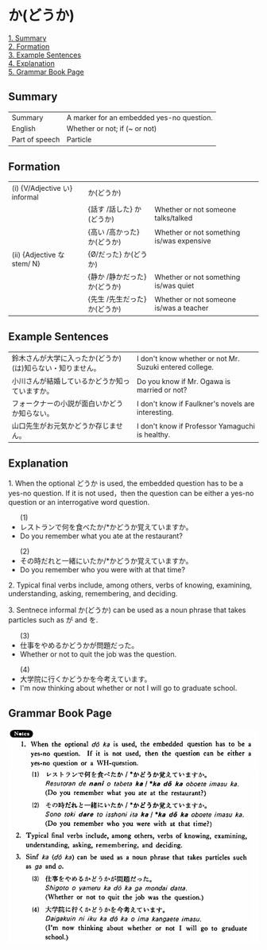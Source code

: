 # か(どうか)

[1. Summary](#summary)<br>
[2. Formation](#formation)<br>
[3. Example Sentences](#example-sentences)<br>
[4. Explanation](#explanation)<br>
[5. Grammar Book Page](#grammar-book-page)<br>


## Summary

<table><tr>   <td>Summary</td>   <td>A marker for an embedded yes-no question.</td></tr><tr>   <td>English</td>   <td>Whether or not; if (~ or not)</td></tr><tr>   <td>Part of speech</td>   <td>Particle</td></tr></table>

## Formation

<table class="table"><tbody><tr class="tr head"><td class="td"><span class="numbers">(i)</span> <span> <span class="bold">{V/Adjective い}    informal</span></span></td> <td class="td"><span class="concept">か</span>(<span class="concept">どうか</span>)</td> <td class="td">&nbsp;</td> </tr> <tr class="tr"> <td class="td">&nbsp;</td> <td class="td">{話す /話した} <span class="concept">か</span>(<span class="concept">どうか</span>)</td> <td class="td">Whether    or not someone talks/talked</td> </tr> <tr class="tr"> <td class="td">&nbsp;</td> <td class="td">{高い /高かった} <span class="concept">か</span>(<span class="concept">どうか</span>)</td> <td class="td">Whether    or not something is/was expensive</td> </tr> <tr class="tr head"> <td class="td"><span class="numbers">(ii)</span>  <span class="bold">{Adjective な stem/   N}</span></td> <td class="td">{<span class="concept">Ø</span>/<span class="concept">だった</span>} <span class="concept">か</span>(<span class="concept">どうか</span>)</td> <td class="td">&nbsp;</td> </tr> <tr class="tr"> <td class="td">&nbsp;</td> <td class="td">{静か /静か<span class="concept">だった</span>} <span class="concept">か</span>(<span class="concept">どうか</span>)</td> <td class="td">Whether    or not something is/was quiet</td> </tr> <tr class="tr"> <td class="td">&nbsp;</td> <td class="td">{先生 /先生<span class="concept">だった</span>} <span class="concept">か</span>(<span class="concept">どうか</span>)</td> <td class="td">Whether    or not someone is/was a teacher</td> </tr></tbody></table>

## Example Sentences

<table><tr>   <td>鈴木さんが大学に入ったか(どうか)(は)知らない・知りません。</td>   <td>I don't know whether or not Mr. Suzuki entered college.</td></tr><tr>   <td>小川さんが結婚しているかどうか知っていますか。</td>   <td>Do you know if Mr. Ogawa is married or not?</td></tr><tr>   <td>フォークナーの小説が面白いかどうか知らない。</td>   <td>I don't know if Faulkner's novels are interesting.</td></tr><tr>   <td>山口先生がお元気かどうか存じません。</td>   <td>I don't know if Professor Yamaguchi is healthy.</td></tr></table>

## Explanation

<p>1. When the optional <span class="cloze">どうか</span> is used, the embedded question has to be a yes-no question. If it is not used，then the question can be either a yes-no question or an interrogative word question.</p>  <ul>(1) <li>レストランで何を食べたか/*<span class="cloze">かどうか</span>覚えていますか。</li> <li>Do you remember what you ate at the restaurant?</li> </ul>  <ul>(2) <li>その時だれと一緒にいたか/*<span class="cloze">かどうか</span>覚えていますか。</li> <li>Do you remember who you were with at that time?</li> </ul>  <p>2. Typical final verbs include, among others, verbs of knowing, examining, understanding, asking, remembering, and deciding.</p>  <p>3. Sentnece informal <span class="cloze">か</span>(どうか</span>) can be used as a noun phrase that takes particles such as が and を.</p>  <ul>(3) <li>仕事をやめる<span class="cloze">かどうか</span>が問題だった。</li> <li>Whether or not to quit the job was the question.</li> </ul>  <ul>(4) <li>大学院に行く<span class="cloze">かどうか</span>を今考えています。</li> <li>I'm now thinking about whether or not I will go to graduate school.</li> </ul>

## Grammar Book Page

![](../img/Basicかどうか.png)


